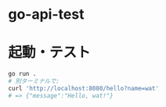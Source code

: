 # go-api-test

# 起動・テスト

```bash
go run .
# 別ターミナルで:
curl 'http://localhost:8080/hello?name=wat'
# => {"message":"Hello, wat!"}
```
